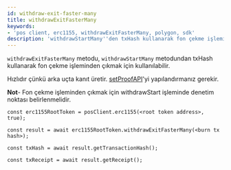 ```yaml
---
id: withdraw-exit-faster-many
title: withdrawExitFasterMany
keywords:
- 'pos client, erc1155, withdrawExitFasterMany, polygon, sdk'
description: 'withdrawStartMany''den txHash kullanarak fon çekme işleminden çıkar.'
---
```


`withdrawExitFasterMany` metodu, `withdrawStartMany` metodundan txHash kullanarak fon çekme işleminden çıkmak için kullanılabilir.

Hızlıdır çünkü arka uçta kanıt üretir. [setProofAPI](/docs/develop/ethereum-polygon/matic-js/set-proof-api)'yi yapılandırmanız gerekir.


**Not**- Fon çekme işleminden çıkmak için withdrawStart işleminde denetim noktası belirlenmelidir.

```
const erc1155RootToken = posClient.erc1155(<root token address>, true);

const result = await erc1155RootToken.withdrawExitFasterMany(<burn tx hash>);

const txHash = await result.getTransactionHash();

const txReceipt = await result.getReceipt();

```
